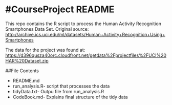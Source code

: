 #CourseProject README
=============
This repo contains the R script to process the Human Activity Recognition Smartphones Data Set.
Original source: http://archive.ics.uci.edu/ml/datasets/Human+Activity+Recognition+Using+Smartphones

The data for the project was found at:
https://d396qusza40orc.cloudfront.net/getdata%2Fprojectfiles%2FUCI%20HAR%20Dataset.zip

##File Contents
* README.md
* run_analysis.R- script that processes the data
* tidyData.txt- Outpu file from run_analysis.R
* CodeBook.md- Explains final structure of the tidy data
